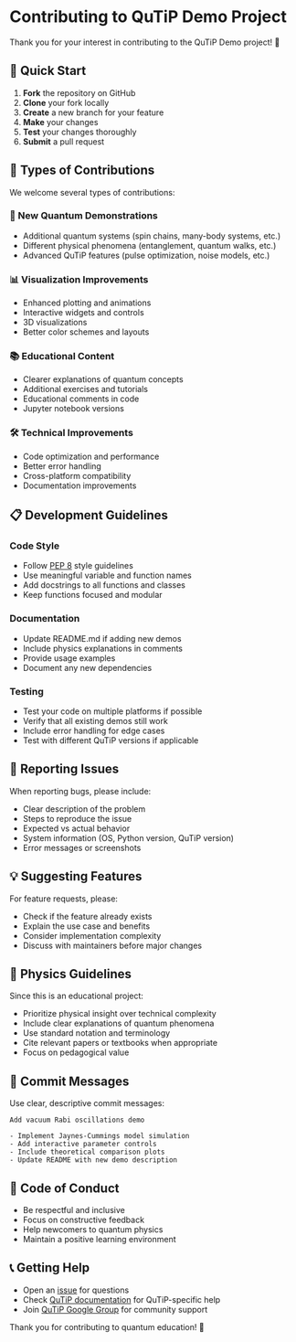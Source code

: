 # Contributing to QuTiP Demo Project

Thank you for your interest in contributing to the QuTiP Demo project! 🎉

## 🚀 Quick Start

1. **Fork** the repository on GitHub
2. **Clone** your fork locally
3. **Create** a new branch for your feature
4. **Make** your changes
5. **Test** your changes thoroughly
6. **Submit** a pull request

## 🎯 Types of Contributions

We welcome several types of contributions:

### 🔬 New Quantum Demonstrations
- Additional quantum systems (spin chains, many-body systems, etc.)
- Different physical phenomena (entanglement, quantum walks, etc.)
- Advanced QuTiP features (pulse optimization, noise models, etc.)

### 📊 Visualization Improvements
- Enhanced plotting and animations
- Interactive widgets and controls
- 3D visualizations
- Better color schemes and layouts

### 📚 Educational Content
- Clearer explanations of quantum concepts
- Additional exercises and tutorials
- Educational comments in code
- Jupyter notebook versions

### 🛠️ Technical Improvements
- Code optimization and performance
- Better error handling
- Cross-platform compatibility
- Documentation improvements

## 📋 Development Guidelines

### Code Style
- Follow [PEP 8](https://www.python.org/dev/peps/pep-0008/) style guidelines
- Use meaningful variable and function names
- Add docstrings to all functions and classes
- Keep functions focused and modular

### Documentation
- Update README.md if adding new demos
- Include physics explanations in comments
- Provide usage examples
- Document any new dependencies

### Testing
- Test your code on multiple platforms if possible
- Verify that all existing demos still work
- Include error handling for edge cases
- Test with different QuTiP versions if applicable

## 🐛 Reporting Issues

When reporting bugs, please include:
- Clear description of the problem
- Steps to reproduce the issue
- Expected vs actual behavior
- System information (OS, Python version, QuTiP version)
- Error messages or screenshots

## 💡 Suggesting Features

For feature requests, please:
- Check if the feature already exists
- Explain the use case and benefits
- Consider implementation complexity
- Discuss with maintainers before major changes

## 🔬 Physics Guidelines

Since this is an educational project:
- Prioritize physical insight over technical complexity
- Include clear explanations of quantum phenomena
- Use standard notation and terminology
- Cite relevant papers or textbooks when appropriate
- Focus on pedagogical value

## 📝 Commit Messages

Use clear, descriptive commit messages:
```
Add vacuum Rabi oscillations demo

- Implement Jaynes-Cummings model simulation
- Add interactive parameter controls
- Include theoretical comparison plots
- Update README with new demo description
```

## 🤝 Code of Conduct

- Be respectful and inclusive
- Focus on constructive feedback
- Help newcomers to quantum physics
- Maintain a positive learning environment

## 📞 Getting Help

- Open an [issue](https://github.com/vishalm/qutip-demo/issues) for questions
- Check [QuTiP documentation](https://qutip.org/docs/latest/) for QuTiP-specific help
- Join [QuTiP Google Group](https://groups.google.com/forum/#!forum/qutip) for community support

Thank you for contributing to quantum education! 🌟

